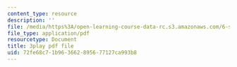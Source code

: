 ```yaml
---
content_type: resource
description: ''
file: /media/https%3A/open-learning-course-data-rc.s3.amazonaws.com/6-s095-programming-for-the-puzzled-january-iap-2018/72fe68c71b963662895677127ca993b8_auK3PSZoidc.pdf
file_type: application/pdf
resourcetype: Document
title: 3play pdf file
uid: 72fe68c7-1b96-3662-8956-77127ca993b8
---
```

